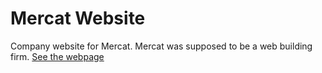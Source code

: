 # Mercat Website
Company website for Mercat. Mercat was supposed to be a web building firm.
[See the webpage](https://majncz.github.io/MercatWeb/)
